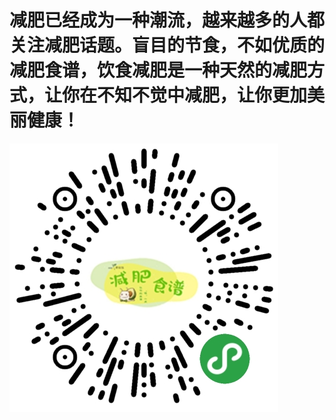 ﻿# 减肥已经成为一种潮流，越来越多的人都关注减肥话题。盲目的节食，不如优质的减肥食谱，饮食减肥是一种天然的减肥方式，让你在不知不觉中减肥，让你更加美丽健康！
![Image text](https://github.com/ju-oooo/imageStorage/blob/master/%E9%A3%9F%E8%B0%B1/recipes-code.png)